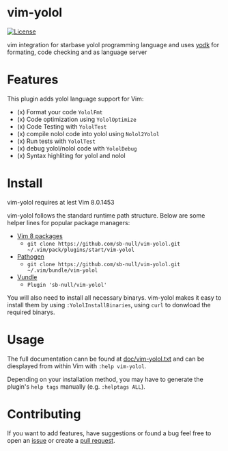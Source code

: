 # vim-yolol

[![License](https://img.shields.io/badge/license-MIT-blue.svg)](https://github.com/sb-null/vim-yolol/blob/master/LICENSE)

vim integration for starbase yolol programming language and uses [yodk](https://github.com/dbaumgarten/yodk) for formating, code checking and as language server

# Features

This plugin adds yolol language support for Vim:

- (x) Format your code `YololFmt`
- (x) Code optimization using `YololOptimize`
- (x) Code Testing with `YololTest`
- (x) compile nolol code into yolol using `Nolol2Yolol`
- (x) Run tests with `YololTest`
- (x) debug yolol/nolol code with `YololDebug`
- (x) Syntax highliting for yolol and nolol

# Install

vim-yolol requires at lest Vim 8.0.1453

vim-yolol follows the standard runtime path structure. Below are some helper lines for popular package managers:

- [Vim 8 packages](http://vimhelp.appspot.com/repeat.txt.html#packages)
  - `git clone https://github.com/sb-null/vim-yolol.git ~/.vim/pack/plugins/start/vim-yolol`
- [Pathogen](https://github.com/tpope/vim-pathogen)
  - `git clone https://github.com/sb-null/vim-yolol.git ~/.vim/bundle/vim-yolol`
- [Vundle](https://github.com/VundleVim/Vundle.vim)
  - `Plugin 'sb-null/vim-yolol'`

You will also need to install all necessary binarys. vim-yolol makes it easy to install them by using `:YololInstallBinaries`, using `curl` to donwload the required binarys.

# Usage

The full documentation cann be found at [doc/vim-yolol.txt](doc/vim-yolol.txt) and can be diesplayed from within Vim with `:help vim-yolol`.

Depending on your installation method, you may have to generate the plugin's `help tags` manually (e.g. `:helptags ALL`).

# Contributing

If you want to add features, have suggestions or found a bug feel free to open an [issue](https://github.com/sb-null/vim-yolol/issues/new) or create a [pull request](https://github.com/sb-null/vim-yolol/compare).

